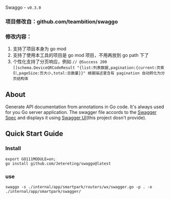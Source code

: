 Swaggo - `v0.3.0`


### 项目修改自：github.com/teambition/swaggo
### 修改内容：
1. 支持了项目本身为 go mod
2. 支持了使用本工具的项目是 go mod 项目，不用再放到 go path 下了
3. 个性化支持了分页响应，例如 
```// @Success 200 []schema.DeviceQRCodeResult "{list:列表数据,pagination:{current:页索引,pageSize:页大小,total:总数量}}" 根据描述里含有 pagination 自动转化为分页结构体 ```


## About

Generate API documentation from annotations in Go code. It's always used for you Go server application.
The swagger file accords to the [Swagger Spec](https://github.com/OAI/OpenAPI-Specification) and displays it using
[Swagger UI](https://github.com/swagger-api/swagger-ui)(this project dosn't provide).

## Quick Start Guide

### Install

```shell
export GO111MODULE=on;
go install github.com/Jetereting/swaggo@latest
```

### use
```shell
swaggo -s ./internal/app/smartpark/routers/wx/swagger.go -p . -o ./internal/app/smartpark/swagger/
```
